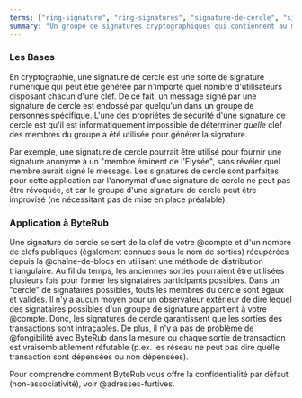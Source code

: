 ```yaml
---
terms: ["ring-signature", "ring-signatures", "signature-de-cercle", "signatures-de-cercle"]
summary: "Un groupe de signatures cryptographiques qui contiennent au moins un participant réel, mais aucun moyen de déterminer laquelle est la vraie car elles paraissent toutes valides"
---
```


### Les Bases

En cryptographie, une signature de cercle est une sorte de signature numérique qui peut être générée par n'importe quel nombre d'utilisateurs disposant chacun d'une clef. De ce fait, un message signé par une signature de cercle est endossé par quelqu'un dans un groupe de personnes spécifique. L'une des propriétés de sécurité d'une signature de cercle est qu'il est informatiquement impossible de déterminer *quelle* clef des membres du groupe a été utilisée pour générer la signature.

Par exemple, une signature de cercle pourrait être utilisé pour fournir une signature anonyme à un "membre éminent de l'Elysée", sans révéler quel membre aurait signé le message. Les signatures de cercle sont parfaites pour cette application car l'anonymat d'une signature de cercle ne peut pas être révoquée, et car le groupe d'une signature de cercle peut être improvisé (ne nécessitant pas de mise en place préalable).

### Application à ByteRub

Une signature de cercle se sert de la clef de votre @compte et d'un nombre de clefs publiques (également connues sous le nom de sorties) récupérées depuis la @chaîne-de-blocs en utilisant une méthode de distribution triangulaire. Au fil du temps, les anciennes sorties pourraient être utilisées plusieurs fois pour former les signataires participants possibles. Dans un "cercle" de signataires possibles, touts les membres du cercle sont égaux et valides. Il n'y a aucun moyen pour un observateur extérieur de dire lequel des signataires possibles d'un groupe de signature appartient à votre @compte. Donc, les signatures de cercle garantissent que les sorties des transactions sont intraçables. De plus, il n'y a pas de problème de @fongibilité avec ByteRub dans la mesure ou chaque sortie de transaction est vraisemblablement réfutable (p.ex. les réseau ne peut pas dire quelle transaction sont dépensées ou non dépensées).

Pour comprendre comment ByteRub vous offre la confidentialité par défaut (non-associativité), voir @adresses-furtives.
